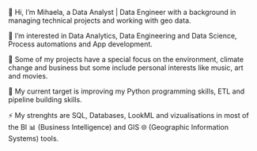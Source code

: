 👋  Hi, I’m Mihaela, a Data Analyst | Data Engineer with a background in managing technical projects and working with geo data.   

👀  I’m interested in Data Analytics, Data Engineering and Data Science, Process automations and App development.   

🌲  Some of my projects have a special focus on the environment, climate change and business but some include personal interests like music, art and movies.   

🌱  My current target is improving my Python programming skills, ETL and pipeline building skills.   

⚡  My strenghts are SQL, Databases, LookML and vizualisations in most of the BI 📊 (Business Intelligence) and GIS 🌐 (Geographic Information Systems) tools.   

<!---
MihaelaBr/MihaelaBr is a ✨ special ✨ repository because its `README.md` (this file) appears on your GitHub profile.
You can click the Preview link to take a look at your changes.
--->
